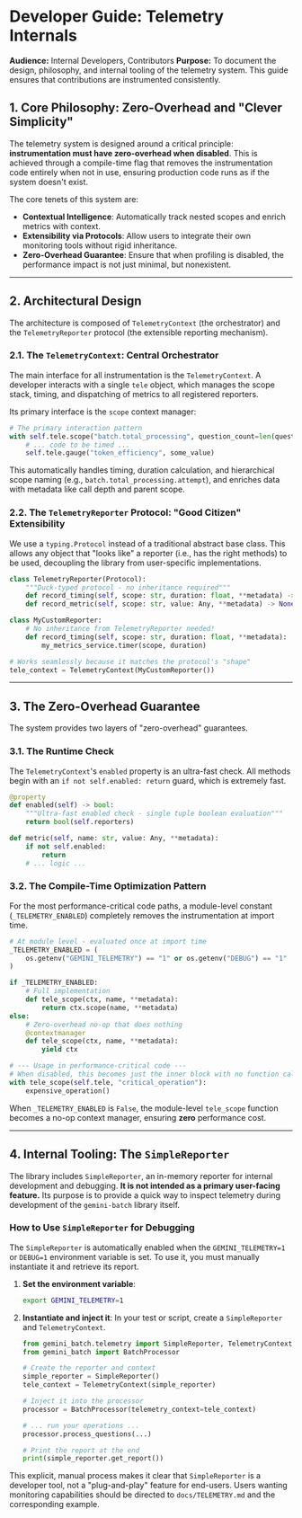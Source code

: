 # Developer Guide: Telemetry Internals

**Audience:** Internal Developers, Contributors
**Purpose:** To document the design, philosophy, and internal tooling of the telemetry system. This guide ensures that contributions are instrumented consistently.

## 1. Core Philosophy: Zero-Overhead and "Clever Simplicity"

The telemetry system is designed around a critical principle: **instrumentation must have zero-overhead when disabled**. This is achieved through a compile-time flag that removes the instrumentation code entirely when not in use, ensuring production code runs as if the system doesn't exist.

The core tenets of this system are:

* **Contextual Intelligence**: Automatically track nested scopes and enrich metrics with context.
* **Extensibility via Protocols**: Allow users to integrate their own monitoring tools without rigid inheritance.
* **Zero-Overhead Guarantee**: Ensure that when profiling is disabled, the performance impact is not just minimal, but nonexistent.

-----

## 2. Architectural Design

The architecture is composed of `TelemetryContext` (the orchestrator) and the `TelemetryReporter` protocol (the extensible reporting mechanism).

### 2.1. The `TelemetryContext`: Central Orchestrator

The main interface for all instrumentation is the `TelemetryContext`. A developer interacts with a single `tele` object, which manages the scope stack, timing, and dispatching of metrics to all registered reporters.

Its primary interface is the `scope` context manager:

```python
# The primary interaction pattern
with self.tele.scope("batch.total_processing", question_count=len(questions)):
    # ... code to be timed ...
    self.tele.gauge("token_efficiency", some_value)
```

This automatically handles timing, duration calculation, and hierarchical scope naming (e.g., `batch.total_processing.attempt`), and enriches data with metadata like call depth and parent scope.

### 2.2. The `TelemetryReporter` Protocol: "Good Citizen" Extensibility

We use a `typing.Protocol` instead of a traditional abstract base class. This allows any object that "looks like" a reporter (i.e., has the right methods) to be used, decoupling the library from user-specific implementations.

```python
class TelemetryReporter(Protocol):
    """Duck-typed protocol - no inheritance required"""
    def record_timing(self, scope: str, duration: float, **metadata) -> None: ...
    def record_metric(self, scope: str, value: Any, **metadata) -> None: ...

class MyCustomReporter:
    # No inheritance from TelemetryReporter needed!
    def record_timing(self, scope: str, duration: float, **metadata):
        my_metrics_service.timer(scope, duration)

# Works seamlessly because it matches the protocol's "shape"
tele_context = TelemetryContext(MyCustomReporter())
```

-----

## 3. The Zero-Overhead Guarantee

The system provides two layers of "zero-overhead" guarantees.

### 3.1. The Runtime Check

The `TelemetryContext`'s `enabled` property is an ultra-fast check. All methods begin with an `if not self.enabled: return` guard, which is extremely fast.

```python
@property
def enabled(self) -> bool:
    """Ultra-fast enabled check - single tuple boolean evaluation"""
    return bool(self.reporters)

def metric(self, name: str, value: Any, **metadata):
    if not self.enabled:
        return
    # ... logic ...
```

### 3.2. The Compile-Time Optimization Pattern

For the most performance-critical code paths, a module-level constant (`_TELEMETRY_ENABLED`) completely removes the instrumentation at import time.

```python
# At module level - evaluated once at import time
_TELEMETRY_ENABLED = (
    os.getenv("GEMINI_TELEMETRY") == "1" or os.getenv("DEBUG") == "1"
)

if _TELEMETRY_ENABLED:
    # Full implementation
    def tele_scope(ctx, name, **metadata):
        return ctx.scope(name, **metadata)
else:
    # Zero-overhead no-op that does nothing
    @contextmanager
    def tele_scope(ctx, name, **metadata):
        yield ctx

# --- Usage in performance-critical code ---
# When disabled, this becomes just the inner block with no function call
with tele_scope(self.tele, "critical_operation"):
    expensive_operation()
```

When `_TELEMETRY_ENABLED` is `False`, the module-level `tele_scope` function becomes a no-op context manager, ensuring **zero** performance cost.

-----

## 4. Internal Tooling: The `SimpleReporter`

The library includes `SimpleReporter`, an in-memory reporter for internal development and debugging. **It is not intended as a primary user-facing feature.** Its purpose is to provide a quick way to inspect telemetry during development of the `gemini-batch` library itself.

### How to Use `SimpleReporter` for Debugging

The `SimpleReporter` is automatically enabled when the `GEMINI_TELEMETRY=1` or `DEBUG=1` environment variable is set. To use it, you must manually instantiate it and retrieve its report.

1. **Set the environment variable**:

    ```bash
    export GEMINI_TELEMETRY=1
    ```

2. **Instantiate and inject it**:
    In your test or script, create a `SimpleReporter` and `TelemetryContext`.

    ```python
    from gemini_batch.telemetry import SimpleReporter, TelemetryContext
    from gemini_batch import BatchProcessor

    # Create the reporter and context
    simple_reporter = SimpleReporter()
    tele_context = TelemetryContext(simple_reporter)

    # Inject it into the processor
    processor = BatchProcessor(telemetry_context=tele_context)

    # ... run your operations ...
    processor.process_questions(...)

    # Print the report at the end
    print(simple_reporter.get_report())
    ```

This explicit, manual process makes it clear that `SimpleReporter` is a developer tool, not a "plug-and-play" feature for end-users. Users wanting monitoring capabilities should be directed to `docs/TELEMETRY.md` and the corresponding example.
